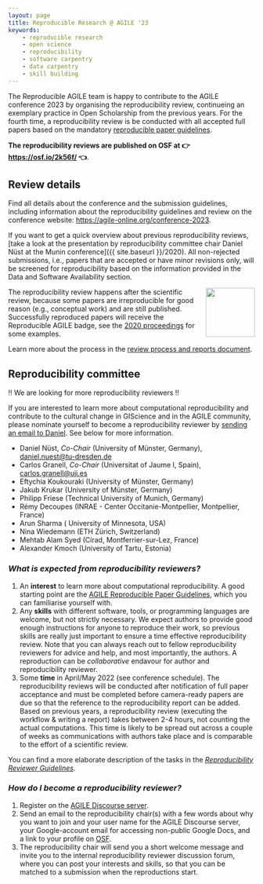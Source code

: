 ```yaml
---
layout: page
title: Reproducible Research @ AGILE '23
keywords:
    - reproducible research
    - open science
    - reproducibility
    - software carpentry
    - data carpentry
    - skill building
---
```


The Reproducible AGILE team is happy to contribute to the AGILE conference 2023 by organising the reproducibility review, continueing an exemplary practice in Open Scholarship from the previous years.
For the fourth time, a reproducibility review is be conducted with all accepted full papers based on the mandatory [reproducible paper guidelines](https://doi.org/10.17605/OSF.IO/CB7Z8).

**The reproducibility reviews are published on OSF at 👉 <https://osf.io/2k56f/> 👈**.

<!--
## Report

Reproducible AGILE  community member [Alexander Kmoch](https://orcid.org/0000-0003-4386-4450) presented an overview on the reproducibility review process and its results on behalf of reproducibility committee chair Daniel Nüst at the final day of the conference.
The slides are published at <https://doi.org/10.5281/zenodo.6625206>.

A more extensive written report is published in [the document about the reproducibility review process](https://docs.google.com/document/d/1JHCQV7GP3YkKwp0Nii3dt3p3Y45hU56Xz2cr-xJVz34/edit#) in the weeks after the conference.
-->

## Review details

Find all details about the conference and the submission guidelines, including information about the reproducibility guidelines and review on the conference website: <https://agile-online.org/conference-2023>.

If you want to get a quick overview about previous reproducibility reviews, [take a look at the presentation by reproducibility committee chair Daniel Nüst at the Munin conference]({{ site.baseurl }}/2020).
All non-rejected submissions, i.e., papers that are accepted or have minor revisions only, will be screened for reproducibility based on the information provided in the Data and Software Availability section.

<img style="float: right" width="100" src="{{ site.baseurl }}/public/images/badge/AGILE-reproducible-badge_square.png" />

The reproducibility review happens after the scientific review, because some papers are irreproducible for good reason (e.g., conceptual work) and are still published.
Successfully reproduced papers will receive the Reproducible AGILE badge, see the [2020 proceedings](https://agile-giss.copernicus.org/articles/1/index.html) for some examples.

Learn more about the process in the [review process and reports document](https://osf.io/7rjpe/).

## Reproducibility committee

‼️ We are looking for more reproducibility reviewers ‼️

If you are interested to learn more about computational reproducibility and contribute to the cultural change in GIScience and in the AGILE community, please nominate yourself to become a reproducibility reviewer by [sending an email to Daniel](mailto:daniel.nuest@tu-dresden.de).
See below for more information.

- Daniel Nüst, _Co-Chair_ (University of Münster, Germany), daniel.nuest@tu-dresden.de
- Carlos Granell, _Co-Chair_ (Universitat of Jaume I, Spain), carlos.granell@uji.es
- Eftychia Koukouraki (University of Münster, Germany)
- Jakub Krukar  (University of Münster, Germany)
- Philipp Friese (Technical University of Munich, Germany)
- Rémy Decoupes (INRAE - Center Occitanie-Montpellier, Montpellier, France)
- Arun Sharma ( University of Minnesota, USA)
- Nina Wiedemann (ETH Zürich, Switzerland)
- Mehtab Alam Syed (Cirad, Montferrier-sur-Lez, France)
- Alexander Kmoch (University of Tartu, Estonia)

### _What is expected from reproducibility reviewers?_

1. An **interest** to learn more about computational reproducibility.
   A good starting point are the [AGILE Reproducible Paper Guidelines](https://doi.org/10.17605/OSF.IO/CB7Z8), which you can familiarise yourself with.
1. Any **skills** with different software, tools, or programming languages are welcome, but not strictly necessary.
   We expect authors to provide good enough instructions for anyone to reproduce their work, so previous skills are really just important to ensure a time effective reproducibility review. Note that you can always reach out to fellow reproducibility reviewers for advice and help, and most importantly, the authors. A reproduction can be _collaborative_ endavour for author and reproducibility reviewer.
1. Some **time** in April/May 2022 (see conference schedule). The reproducibility reviews will be conducted after notification of full paper acceptance and must be completed before camera-ready papers are due so that the reference to the reproducibility report can be added.
   Based on previous years, a reproducibility review (executing the workflow & writing a report) takes between 2-4 hours, not counting the actual computations. This time is likely to be spread out across a couple of weeks as communications with authors take place and is comparable to the effort of a scientific review.

You can find a more elaborate description of the tasks in the [_Reproducibility Reviewer Guidelines_](https://doi.org/10.17605/OSF.IO/CB7Z8).

### _How do I become a reproducibility reviewer?_

1. Register on the [AGILE Discourse server](https://discourse.agile-online.org/).
2. Send an email to the reproducibility chair(s) with a few words about why you want to join and your user name for the AGILE Discourse server, your Google-account email for accessing non-public Google Docs, and a link to your profile on [OSF](https://osf.io/).
3. The reproducibility chair will send you a short welcome message and invite you to the internal reproducibility reviewer discussion forum, where you can post your interests and skills, so that you can be matched to a submission when the reproductions start.
